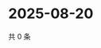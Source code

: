 # 2025-08-20

共 0 条

<!-- BEGIN ZHIHUQUESTIONS -->
<!-- 最后更新时间 Wed Aug 20 2025 07:10:29 GMT+0800 (China Standard Time) -->

<!-- END ZHIHUQUESTIONS -->

